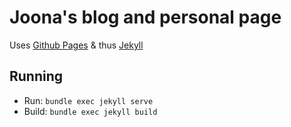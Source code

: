 # Joona's blog and personal page

Uses [Github Pages](https://pages.github.com/) & thus [Jekyll](https://jekyllrb.com/)

## Running

- Run: `bundle exec jekyll serve`
- Build: `bundle exec jekyll build`